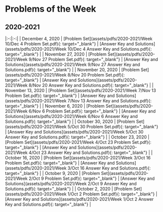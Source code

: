 # Problems of the Week
## 2020-2021
 
|:-:|:-:|
| December 4, 2020 | [Problem Set](assets/pdfs/2020-2021/Week 10/Dec 4 Problem Set.pdf){: target="_blank"} | [Answer Key and Solutions](assets/pdfs/2020-2021/Week 10/Dec 4 Answer Key and Solutions.pdf){: target="_blank"} |
| November 27, 2020 | [Problem Set](assets/pdfs/2020-2021/Week 9/Nov 27 Problem Set.pdf){: target="_blank"} | [Answer Key and Solutions](assets/pdfs/2020-2021/Week 9/Nov 27 Answer Key and Solutions.pdf){: target="_blank"} |
| November 20, 2020 | [Problem Set](assets/pdfs/2020-2021/Week 8/Nov 20 Problem Set.pdf){: target="_blank"} | [Answer Key and Solutions](assets/pdfs/2020-2021/Week 8/Nov 20 Answer Key and Solutions.pdf){: target="_blank"} |
| November 13, 2020 | [Problem Set](assets/pdfs/2020-2021/Week 7/Nov 13 Problem Set.pdf){: target="_blank"} | [Answer Key and Solutions](assets/pdfs/2020-2021/Week 7/Nov 13 Answer Key and Solutions.pdf){: target="_blank"} |
| November 6, 2020 | [Problem Set](assets/pdfs/2020-2021/Week 6/Nov 6 Problem Set.pdf){: target="_blank"} | [Answer Key and Solutions](assets/pdfs/2020-2021/Week 6/Nov 6 Answer Key and Solutions.pdf){: target="_blank"} |
| October 30, 2020 | [Problem Set](assets/pdfs/2020-2021/Week 5/Oct 30 Problem Set.pdf){: target="_blank"} | [Answer Key and Solutions](assets/pdfs/2020-2021/Week 5/Oct 30 Answer Key and Solutions.pdf){: target="_blank"} |
| October 23, 2020 | [Problem Set](assets/pdfs/2020-2021/Week 4/Oct 23 Problem Set.pdf){: target="_blank"} | [Answer Key and Solutions](assets/pdfs/2020-2021/Week 4/Oct 23 Answer Key and Solutions.pdf){: target="_blank"} |
| October 16, 2020 | [Problem Set](assets/pdfs/2020-2021/Week 3/Oct 16 Problem Set.pdf){: target="_blank"} | [Answer Key and Solutions](assets/pdfs/2020-2021/Week 3/Oct 16 Answer Key and Solutions.pdf){: target="_blank"} |
| October 9, 2020 | [Problem Set](assets/pdfs/2020-2021/Week 2/Oct 9 Problem Set.pdf){: target="_blank"} | [Answer Key and Solutions](assets/pdfs/2020-2021/Week 2/Oct 9 Answer Key and Solutions.pdf){: target="_blank"} |
| October 2, 2020 | [Problem Set](assets/pdfs/2020-2021/Week 1/Oct 2 Problem Set.pdf){: target="_blank"} | [Answer Key and Solutions](assets/pdfs/2020-2021/Week 1/Oct 2 Answer Key and Solutions.pdf){: target="_blank"} |